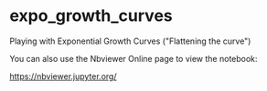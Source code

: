 # expo_growth_curves
Playing with Exponential Growth Curves
("Flattening the curve")

You can also use the Nbviewer Online page to view the notebook:

https://nbviewer.jupyter.org/
